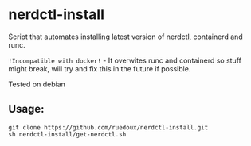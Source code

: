 # nerdctl-install

Script that automates installing latest version of nerdctl, containerd and runc.

`!Incompatible with docker!` - It overwites runc and containerd so stuff might break, will try and fix this in the future if possible.

Tested on debian

## Usage:

```shell
git clone https://github.com/ruedoux/nerdctl-install.git
sh nerdctl-install/get-nerdctl.sh
```
